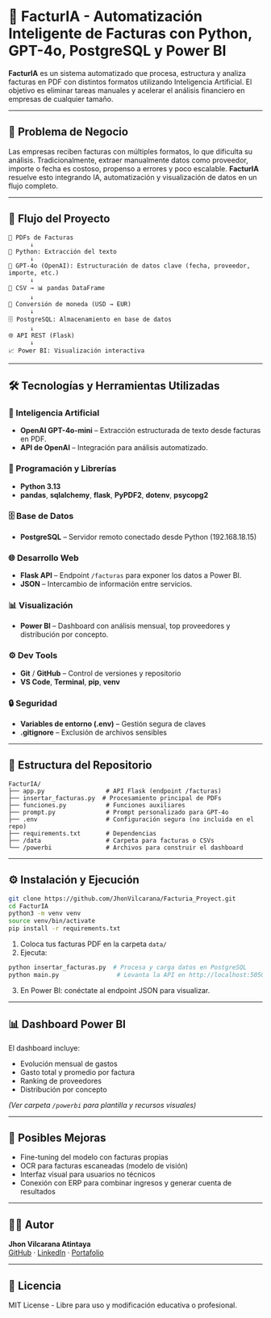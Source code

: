 # 🧾 FacturIA - Automatización Inteligente de Facturas con Python, GPT-4o, PostgreSQL y Power BI

**FacturIA** es un sistema automatizado que procesa, estructura y analiza facturas en PDF con distintos formatos utilizando Inteligencia Artificial. El objetivo es eliminar tareas manuales y acelerar el análisis financiero en empresas de cualquier tamaño.

---

## 🎯 Problema de Negocio

Las empresas reciben facturas con múltiples formatos, lo que dificulta su análisis. Tradicionalmente, extraer manualmente datos como proveedor, importe o fecha es costoso, propenso a errores y poco escalable. **FacturIA** resuelve esto integrando IA, automatización y visualización de datos en un flujo completo.

---

## 🚀 Flujo del Proyecto

```
📂 PDFs de Facturas
      ↓
🐍 Python: Extracción del texto
      ↓
🤖 GPT-4o (OpenAI): Estructuración de datos clave (fecha, proveedor, importe, etc.)
      ↓
📄 CSV → 📊 pandas DataFrame
      ↓
🧮 Conversión de moneda (USD → EUR)
      ↓
🗄 PostgreSQL: Almacenamiento en base de datos
      ↓
🌐 API REST (Flask)
      ↓
📈 Power BI: Visualización interactiva
```

---

## 🛠️ Tecnologías y Herramientas Utilizadas

### 🤖 Inteligencia Artificial
- **OpenAI GPT-4o-mini** – Extracción estructurada de texto desde facturas en PDF.
- **API de OpenAI** – Integración para análisis automatizado.

### 🐍 Programación y Librerías
- **Python 3.13**
- **pandas**, **sqlalchemy**, **flask**, **PyPDF2**, **dotenv**, **psycopg2**

### 🗄 Base de Datos
- **PostgreSQL** – Servidor remoto conectado desde Python (192.168.18.15)

### 🌐 Desarrollo Web
- **Flask API** – Endpoint `/facturas` para exponer los datos a Power BI.
- **JSON** – Intercambio de información entre servicios.

### 📊 Visualización
- **Power BI** – Dashboard con análisis mensual, top proveedores y distribución por concepto.

### ⚙️ Dev Tools
- **Git** / **GitHub** – Control de versiones y repositorio
- **VS Code**, **Terminal**, **pip**, **venv**

### 🔒 Seguridad
- **Variables de entorno (.env)** – Gestión segura de claves
- **.gitignore** – Exclusión de archivos sensibles

---

## 📁 Estructura del Repositorio

```
FacturIA/
├── app.py                 # API Flask (endpoint /facturas)
├── insertar_facturas.py  # Procesamiento principal de PDFs
├── funciones.py           # Funciones auxiliares
├── prompt.py              # Prompt personalizado para GPT-4o
├── .env                   # Configuración segura (no incluida en el repo)
├── requirements.txt       # Dependencias
├── /data                  # Carpeta para facturas o CSVs
└── /powerbi               # Archivos para construir el dashboard
```

---

## ⚙️ Instalación y Ejecución

```bash
git clone https://github.com/JhonVilcarana/Facturia_Proyect.git
cd FacturIA
python3 -m venv venv
source venv/bin/activate
pip install -r requirements.txt
```

1. Coloca tus facturas PDF en la carpeta `data/`
2. Ejecuta:

```bash
python insertar_facturas.py  # Procesa y carga datos en PostgreSQL
python main.py                # Levanta la API en http://localhost:5050/facturas
```

3. En Power BI: conéctate al endpoint JSON para visualizar.

---

## 📊 Dashboard Power BI

El dashboard incluye:

- Evolución mensual de gastos
- Gasto total y promedio por factura
- Ranking de proveedores
- Distribución por concepto

*(Ver carpeta `/powerbi` para plantilla y recursos visuales)*

---

## 🧠 Posibles Mejoras

- Fine-tuning del modelo con facturas propias
- OCR para facturas escaneadas (modelo de visión)
- Interfaz visual para usuarios no técnicos
- Conexión con ERP para combinar ingresos y generar cuenta de resultados

---

## 👨‍💻 Autor

**Jhon Vilcarana Atintaya**  
[GitHub](https://github.com/JhonVilcarana) · [LinkedIn](https://www.linkedin.com/) · [Portafolio](https://sites.google.com/)

---

## 📝 Licencia

MIT License - Libre para uso y modificación educativa o profesional.
